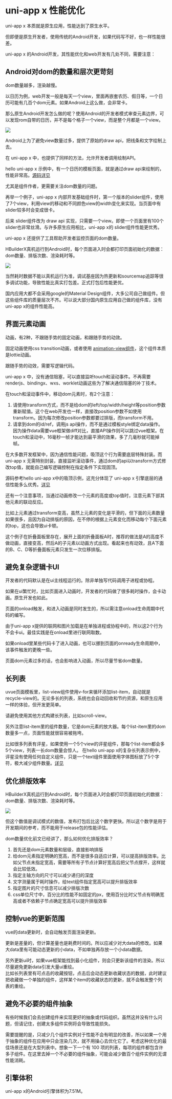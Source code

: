 # uni-app x 性能优化

uni-app x 本质就是原生应用，性能达到了原生水平。

但即便是原生开发者，使用传统的Android开发，如果代码写不好，也一样性能很差。

uni-app x 的Android开发，其性能优化和web开发有几处不同，需要注意：

## Android对dom的数量和层次更苛刻

dom数量越多，渲染越慢。

以日历为例，web开发一般是每天一个view，里面再嵌套农历、假日等，一个日历可能有几百个dom元素。如果Android上这么做，会非常卡。

那么原生Android开发怎么做的呢？使用Android的开发者模式审查元素边界，可以发现rom自带的日历，并不是每个格子一个view，而是整个月都是一个view。

![](./static/calendar.jpg)

Android上为了避免view数量过多，提供了原始的draw api，把线条和文字绘制上去。

在 uni-app x 中，也提供了同样的方法，允许开发者调用绘制API。

hello uni-app x 示例中，有一个日历的模板页面，就是通过draw api来绘制的，性能非常高。[源码详见](https://gitcode.net/dcloud/hello-uni-app-x/-/blob/master/pages/template/calendar/calendar.uvue)

尤其是组件作者，更需要关注dom数量的问题。

再举一个例子，uni-app x 内部开发基础组件时，第一个版本的slider组件，使用了7个view，利用view的移动和不同颜色view的width变化来实现。当页面中有slider较多时会变成很卡。

后来 slider组件改为 draw api 实现，只需要一个view。即使一个页面里有100个slider也非常丝滑。与许多原生应用相比，uni-app x的 slider组件性能更优秀。

uni-app x 还提供了工具帮助开发者监控页面的dom数量。

HBuilderX真机运行到Android时，每个页面进入时会都打印页面初始化的数据：dom数量、排版次数、渲染耗时等。

![](./static/hxconsolepageperformance.png)

当然耗时数据不能以真机运行为准，调试基座因为热更新和sourcemap追踪等很多调试功能，导致性能比真实打包差。正式打包后性能更优。

国内应用大都不会采用google的Material Design组件，大多公司自己做组件。但这些组件库的质量层次不齐。可以说大部分国内原生应用自己做的组件库，没有uni-app x的组件性能高。

## 界面元素动画

动画，有2种，不跟随手势的固定动画，和跟随手势的动效。

固定动画使用css transition动画，或者使用 [animation-view组件](https://ext.dcloud.net.cn/plugin?id=10674)，这个组件本质是lottie动画。

跟随手势的动效，需要写逻辑代码。

uni-app x 中，没有通信阻塞，可以直接监听touch和滚动事件。不再需要renderjs、bindingx、wxs、worklet动画这些为了解决通信阻塞的补丁技术。

在touch和滚动事件中，移动dom元素时，有2个注意：
1. 请使用transform方式，而不是给dom的left/top/width/height等position参数重新赋值。这个在web开发也一样，直接改position参数不如使用transform。因为每次修改position参数都要过排版，而transform不用。
2. 请拿到dom的id/ref，调用js api操作，而不是通过模板style绑定data操作。因为操作data需要vue框架做diff对比，直接API操作则可以跳过vue框架。在touch和滚动中，16毫秒一帧才能达到最平滑的效果，多了几毫秒就可能掉帧。

在大多数开发框架中，因为通信性能问题，吸顶这个行为需要底层特殊封装。而 uni-app x 无需特别封装，直接监听滚动事件，通过dom的api以transform方式修改top值，就能自己编写逻辑控制在指定条件下实现固顶。

源码参考hello uni-app x中的吸顶示例，这充分体现了 uni-app x 引擎底层的通信性能多么优秀。[详见](https://gitcode.net/dcloud/hello-uni-app-x/-/blob/master/pages/template/scroll-sticky/scroll-sticky.uvue)

还有一个注意事项，当通过动画修改一个元素的高度或top值时，注意元素下部其他元素的联动反应。

比如上元素通过transform变高，虽然上元素的变化是平滑的，但下面的元素数量如果很多，且因为自动排版的原因，在不停的根据上元素变化而移动每个下面元素的top，这也会导致ui卡顿。

这个例子在折叠面板里存在，展开上面的折叠面板A时，推荐的做法是A的高度不做动画，直接变高，然后A的子元素以动画方式出现。看起来也有动效，且A下面的B、C、D等折叠面板元素只发生一次位移排版。

## 避免复杂逻辑卡UI

开发者的代码默认是在ui主线程运行的。除非单独写代码调用子进程或协程。

如果在ui繁忙时，比如页面进入动画时，开发者的代码做了很多耗时操作，会卡动画。原生开发也如此。

页面的onload触发，和进入动画是同时发生的，所以需注意onload生命周期中代码的编写。

由于uni-app x提供的联网和图片加载是在单独进程或协程中的，所以这2个行为不会卡ui。最佳实践是在onload里进行联网取数。

如果onload里某些代码卡了进入动画，也可以挪到页面的onready生命周期中，该事件触发的更晚一些。

页面dom元素过多的话，也会影响进入动画，所以尽量节省dom数量。

## 长列表

uvue页面模板里，list-view组件使用v-for来循环添加list-item，自动就是recycle-view的。无论多长的列表，系统也会自动回收和节约资源，和原生应用一样的体验，但开发更简单。

请避免使用其他方式构建长列表，比如scroll-view。

另外注意list-item里的组件数量，它是dom元素的放大器。每个list-item里的dom数量多一点，页面性能就很容易被拖垮。

比如很多列表有评星，如果使用一个5个view的评星组件，那每个list-item都会多5个view，列表一长dom数量会惊人。
在hello uni-app x的复杂长列表示例中，评星没有使用任何自定义组件，只是一个text组件里面使用字体图标放了5个字符，极大减少组件数量。[详见](https://gitcode.net/dcloud/hello-uni-app-x/-/blob/master/pages/template/long-list/long-list-page.uvue)

## 优化排版效率

HBuilderX真机运行到Android时，每个页面进入时会都打印页面初始化的数据：dom数量、排版次数、渲染耗时等。

![](./static/hxconsolepageperformance.png)

但这个数值是调试模式的数值，发布打包后比这个数字更快。所以这个数字是用于开发期间的参考，而不能用于release包的性能评估。

dom数量优化前文已经讲了，那么如何优化排版效率？

1. 首先还是dom元素数量和层级，直接影响排版
2. 给dom元素指定明确的宽高，而不是很多自适应计算，可以提高排版效率。比如父节点未指定宽高，需要等所有子节点计算好宽高后把父节点撑开，这样就会比较低效。
3. 指定主轴方向的尺寸可以减少递归的深度
4. 文字测量属于耗时操作，给text组件指定宽高可以提升排版效率
5. 指定图片的尺寸信息可以减少排版次数
6. css单位尺寸中，百分比的性能不如固定的px，使用百分比时父节点有明确宽高或者不依赖子节点确定宽高可以提升排版效率

## 控制vue的更新范围
vue的data更新时，会自动触发页面渲染更新。

更新是差量的，但计算差量也是耗费时间的。所以应减少对大data的修改。如果大data里有可能动态更新的小data，不如单独再存放一个小data数据。

另外更新ui时，如果vue框架能找到最小化组件，则会只更新该组件的渲染。所以尽量避免更新data引发大量ui重绘。\
比如长列表里有可点击的收藏按钮，点击后会动态更新收藏状态的数据，此时建议把收藏做一个单独的组件，这样某个item的收藏状态的更新，就不会触发整个列表的重绘。

## 避免不必要的组件抽象
有些时候我们会去创建组件来实现更好的抽象或代码组织。虽然这并没有什么问题，但请记住，创建太多组件实例将会导致性能损失。

需要提醒的是，只减少几个组件实例对于性能不会有明显的改善，所以如果一个用于抽象的组件在应用中只会渲染几次，就不用操心去优化它了。考虑这种优化的最佳场景还是在大型列表中。想象一下一个有 100 项的列表，每项的组件都包含许多子组件。在这里去掉一个不必要的组件抽象，可能会减少数百个组件实例的无谓性能消耗。

## 引擎体积

uni-app x的Android引擎体积为7.51M。
